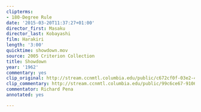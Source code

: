```yaml
---
clipterms:
- 180-Degree Rule
date: '2015-03-20T11:37:27+01:00'
director_first: Masaku
director_last: Kobayashi
film: Harakiri
length: '3:00'
quicktime: showdown.mov
source: 2005 Criterion Collection
title: Showdown
year: '1962'
commentary: yes
clip_original: http://stream.ccnmtl.columbia.edu/public/c672cf0f-03e2-4841-8f76-22919053d812_480-042_hara_FLG_et.mp4
clip_commentary: http://stream.ccnmtl.columbia.edu/public/99c6ce67-9106-4680-bef4-8175ca5bef93-042_hara_commentary_FLG-mp4-aac-480w-850kbps-ffmpeg.mp4
commentator: Richard Pena
annotated: yes

---
```

